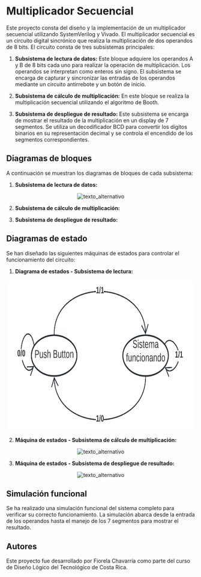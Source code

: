 # Multiplicador Secuencial

Este proyecto consta del diseño y la implementación de un multiplicador secuencial utilizando SystemVerilog y Vivado. El multiplicador secuencial es un circuito digital sincrónico que realiza la multiplicación de dos operandos de 8 bits. El circuito consta de tres subsistemas principales: 

1. **Subsistema de lectura de datos:** Este bloque adquiere los operandos A y B de 8 bits cada uno para realizar la operación de multiplicación. Los operandos se interpretan como enteros sin signo. El subsistema se encarga de capturar y sincronizar las entradas de los operandos mediante un circuito antirrebote y un botón de inicio.

2. **Subsistema de cálculo de multiplicación:** En este bloque se realiza la multiplicación secuencial utilizando el algoritmo de Booth. 

3. **Subsistema de despliegue de resultado:** Este subsistema se encarga de mostrar el resultado de la multiplicación en un display de 7 segmentos. Se utiliza un decodificador BCD para convertir los dígitos binarios en su representación decimal y se controla el encendido de los segmentos correspondientes.

## Diagramas de bloques

A continuación se muestran los diagramas de bloques de cada subsistema:

1. **Subsistema de lectura de datos:**

<p align="center">
<img src="" alt="texto_alternativo" width="450" height="400">
</p>



2. **Subsistema de cálculo de multiplicación:**

<!--...-->

3. **Subsistema de despliegue de resultado:**

<!--...-->

## Diagramas de estado

Se han diseñado las siguientes máquinas de estados para controlar el funcionamiento del circuito:

1. **Diagrama de estados - Subsistema de lectura:**

<p align="center">
<img src="https://github.com/LuisZumbado99/Multiplicador_secuencial/blob/main/DiagramaSistemaLectura.PNG" alt="texto_alternativo" width="600" height="400">
</p>

2. **Máquina de estados - Subsistema de cálculo de multiplicación:**

<p align="center">
<img src="https://github.com/LuisZumbado99/Multiplicador_secuencial/blob/main/M%C3%A1quinaMult.PNG" alt="texto_alternativo" width="450" height="400">
</p>

3. **Máquina de estados - Subsistema de despliegue de resultado:**

<p align="center">
<img src="https://github.com/LuisZumbado99/Multiplicador_secuencial/blob/main/M%C3%A1quinaDespliegue.PNG" alt="texto_alternativo" width="500" height="400">
</p>

## Simulación funcional

Se ha realizado una simulación funcional del sistema completo para verificar su correcto funcionamiento. La simulación abarca desde la entrada de los operandos hasta el manejo de los 7 segmentos para mostrar el resultado.

<!--## Análisis de consumo de recursos y potencia

Se ha realizado un análisis del consumo de recursos en la FPGA utilizado por el circuito. Se han medido los recursos utilizados, como LUTs, FFs, y otros elementos lógicos, así como el consumo de potencia reportado por la herramienta Vivado.-->

<!--## Problemas encontrados y soluciones aplicadas

Durante el desarrollo del proyecto, se encontraron algunos problemas y desafíos. Algunos de ellos incluyeron la sincronización adecuada de las señales de entrada, la implementación correcta del algoritmo de Booth y el control preciso del despliegue de los resultados en el display de 7 segmentos. Se detallan los problemas encontrados y las soluciones aplicadas en el archivo `problems_and_solutions.txt`.-->


## Autores

Este proyecto fue desarrollado por Fiorela Chavarría como parte del curso de Diseño Lógico del Tecnológico de Costa Rica.

